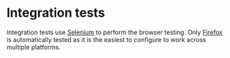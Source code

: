 Integration tests
=================

Integration tests use [Selenium] to perform the browser testing.  Only [Firefox]
is automatically tested as it is the easiest to configure to work across multiple
platforms.

[Firefox]: http://www.firefox.com/
[Selenium]: http://www.seleniumhq.org/
